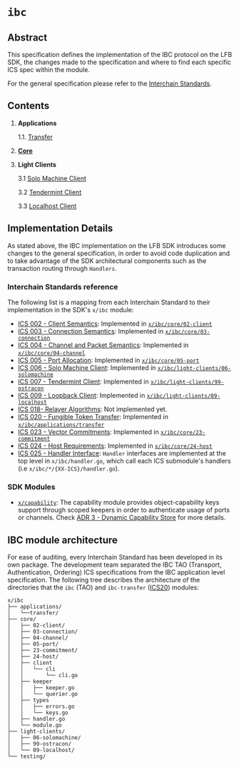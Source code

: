 <!--
order: 0
title: IBC Overview
parent:
  title: "ibc"
-->

# `ibc`

## Abstract

This specification defines the implementation of the IBC protocol on the LFB SDK, the
changes made to the specification and where to find each specific ICS spec within
the module.

For the general specification please refer to the [Interchain Standards](https://github.com/cosmos/ics).

## Contents

1. **Applications**

    1.1. [Transfer](./../applications/transfer/spec/README.md)
2. **[Core](./../core/spec/README.md)**
3. **Light Clients**

    3.1 [Solo Machine Client](./../light-clients/06-solomachine/spec/README.md)

    3.2 [Tendermint Client](./../light-clients/99-ostracon/spec/README.md)

    3.3 [Localhost Client](./../light-clients/09-localhost/spec/README.md)

## Implementation Details

As stated above, the IBC implementation on the LFB SDK introduces some changes
to the general specification, in order to avoid code duplication and to take
advantage of the SDK architectural components such as the transaction routing
through `Handlers`.

### Interchain Standards reference

The following list is a mapping from each Interchain Standard to their implementation
in the SDK's `x/ibc` module:

* [ICS 002 - Client Semantics](https://github.com/cosmos/ibc/tree/master/spec/core/ics-002-client-semantics): Implemented in [`x/ibc/core/02-client`](github.com/line/lfb-sdk/tree/main/x/ibc/core/02-client)
* [ICS 003 - Connection Semantics](https://github.com/cosmos/ibc/tree/master/spec/core/ics-003-connection-semantics): Implemented in [`x/ibc/core/03-connection`](github.com/line/lfb-sdk/tree/main/x/ibc/core/03-connection)
* [ICS 004 - Channel and Packet Semantics](https://github.com/cosmos/ibc/tree/master/spec/core/ics-004-channel-and-packet-semantics): Implemented in [`x/ibc/core/04-channel`](github.com/line/lfb-sdk/tree/main/x/ibc/core/04-channel)
* [ICS 005 - Port Allocation](https://github.com/cosmos/ics/blob/master/spec/core/ics-005-port-allocation): Implemented in [`x/ibc/core/05-port`](github.com/line/lfb-sdk/tree/main/x/ibc/core/05-port)
* [ICS 006 - Solo Machine Client](https://github.com/cosmos/ics/blob/master/spec/client/ics-006-solo-machine-client): Implemented in [`x/ibc/light-clients/06-solomachine`](https://github.com/line/lfb-sdk/tree/main/x/ibc/light-clients/06-solomachine)
* [ICS 007 - Tendermint Client](https://github.com/cosmos/ics/blob/master/spec/client/ics-099-ostracon-client): Implemented in [`x/ibc/light-clients/99-ostracon`](https://github.com/line/lfb-sdk/tree/main/x/ibc/light-clients/99-ostracon)
* [ICS 009 - Loopback Client](https://github.com/cosmos/ibc/tree/master/spec/client/ics-009-loopback-client):  Implemented in [`x/ibc/light-clients/09-localhost`](https://github.com/line/lfb-sdk/tree/main/x/ibc/light-clients/09-localhost)
* [ICS 018- Relayer Algorithms](https://github.com/cosmos/ibc/tree/master/spec/relayer/ics-018-relayer-algorithms): Not implemented yet.
* [ICS 020 - Fungible Token Transfer](https://github.com/cosmos/ibc/tree/master/spec/app/ics-020-fungible-token-transfer): Implemented in [`x/ibc/applications/transfer`](https://github.com/line/lfb-sdk/tree/main/x/ibc/applications/transfer)
* [ICS 023 - Vector Commitments](https://github.com/cosmos/ibc/tree/master/spec/core/ics-023-vector-commitments): Implemented in [`x/ibc/core/23-commitment`](github.com/line/lfb-sdk/tree/main/x/ibc/core/23-commitment)
* [ICS 024 - Host Requirements](https://github.com/cosmos/ics/tree/master/spec/core/ics-024-host-requirements): Implemented in [`x/ibc/core/24-host`](github.com/line/lfb-sdk/tree/main/x/ibc/core/24-host)
* [ICS 025 - Handler Interface](https://github.com/cosmos/ics/tree/master/spec/core/ics-025-handler-interface): `Handler` interfaces are implemented at the top level in `x/ibc/handler.go`,
which call each ICS submodule's handlers (i.e `x/ibc/*/{XX-ICS}/handler.go`).

### SDK Modules

* [`x/capability`](https://github.com/line/lfb-sdk/tree/main/x/capability): The capability module provides object-capability keys support through scoped keepers in order to authenticate usage of ports or channels. Check [ADR 3 - Dynamic Capability Store](../../../docs/architecture/adr-003-dynamic-capability-store.md) for more details.

## IBC module architecture

For ease of auditing, every Interchain Standard has been developed in its own
package. The development team separated the IBC TAO (Transport, Authentication, Ordering) ICS specifications from the IBC application level
specification. The following tree describes the architecture of the directories that
the `ibc` (TAO) and `ibc-transfer` ([ICS20](https://github.com/cosmos/ics/tree/master/spec/ics-020-fungible-token-transfer)) modules:

```shell
x/ibc
├── applications/
│   └──transfer/
├── core/
│   ├── 02-client/
│   ├── 03-connection/
│   ├── 04-channel/
│   ├── 05-port/
│   ├── 23-commitment/
│   ├── 24-host/
│   ├── client
│   │   └── cli
│   │       └── cli.go
│   ├── keeper
│   │   ├── keeper.go
│   │   └── querier.go
│   ├── types
│   │   ├── errors.go
│   │   └── keys.go
│   ├── handler.go
│   └── module.go
├── light-clients/
│   ├── 06-solomachine/
│   ├── 99-ostracon/
│   └── 09-localhost/
└── testing/
```
